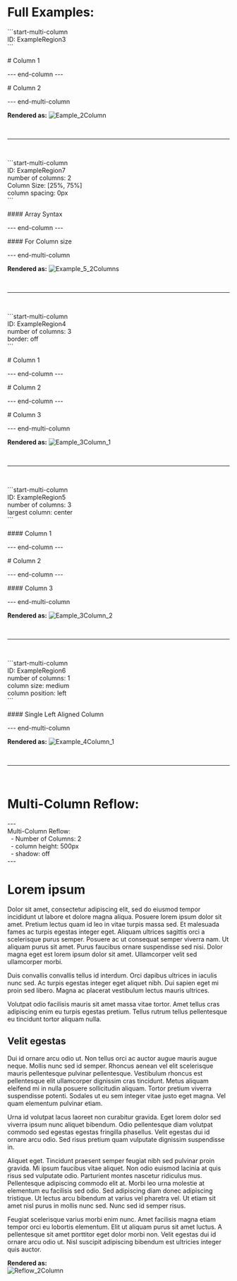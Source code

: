 # **Full Examples:**

\```start-multi-column\
ID: ExampleRegion3\
\```

\# Column 1

\--- end-column ---

\# Column 2

--- end-multi-column

**Rendered as:**
![Eample_2Column](https://github.com/ckRobinson/multi-column-markdown/blob/master/images/Example_2Column.png?raw=true)

<br>

---

<br>

\```start-multi-column\
ID: ExampleRegion7\
number of columns: 2\
Column Size: [25%, 75%]\
column spacing: 0px\
\```

\#### Array Syntax

\--- end-column ---

\#### For Column size

--- end-multi-column

**Rendered as:**
![Example_5_2Columns](https://github.com/ckRobinson/multi-column-markdown/blob/master/images/Example_5_2Columns.png?raw=true)

<br> 

---

<br>


\```start-multi-column\
ID: ExampleRegion4\
number of columns: 3\
border: off\
\```

\# Column 1

\--- end-column ---

\# Column 2

\--- end-column ---

\# Column 3

--- end-multi-column

**Rendered as:**
![Eample_3Column_1](https://github.com/ckRobinson/multi-column-markdown/blob/master/images/Example_3Column_1.png?raw=true)

<br>

---

<br>

\```start-multi-column\
ID: ExampleRegion5\
number of columns: 3\
largest column: center\
\```

\#### Column 1

\--- end-column ---

\# Column 2

\--- end-column ---

\#### Column 3

--- end-multi-column

**Rendered as:**
![Eample_3Column_2](https://github.com/ckRobinson/multi-column-markdown/blob/master/images/Example_3Column_2.png?raw=true)

<br>

---

<br>

\```start-multi-column\
ID: ExampleRegion6\
number of columns: 1\
column size: medium\
column position: left\
\```

\#### Single Left Aligned Column 

--- end-multi-column

**Rendered as:**
![Example_4Column_1](https://github.com/ckRobinson/multi-column-markdown/blob/master/images/Example_4Column_1.png?raw=true)

<br>

---

<br>

# Multi-Column Reflow:

\-\-\-\
Multi-Column Reflow:\
&nbsp;&nbsp;\- Number of Columns: 2\
&nbsp;&nbsp;\- column height: 500px\
&nbsp;&nbsp;\- shadow: off\
\-\-\-
# Lorem ipsum 
Dolor sit amet, consectetur adipiscing elit, sed do eiusmod tempor incididunt ut labore et dolore magna aliqua. Posuere lorem ipsum dolor sit amet. Pretium lectus quam id leo in vitae turpis massa sed. Et malesuada fames ac turpis egestas integer eget. Aliquam ultrices sagittis orci a scelerisque purus semper. Posuere ac ut consequat semper viverra nam. Ut aliquam purus sit amet. Purus faucibus ornare suspendisse sed nisi. Dolor magna eget est lorem ipsum dolor sit amet. Ullamcorper velit sed ullamcorper morbi.

Duis convallis convallis tellus id interdum. Orci dapibus ultrices in iaculis nunc sed. Ac turpis egestas integer eget aliquet nibh. Dui sapien eget mi proin sed libero. Magna ac placerat vestibulum lectus mauris ultrices. 

Volutpat odio facilisis mauris sit amet massa vitae tortor. Amet tellus cras adipiscing enim eu turpis egestas pretium. Tellus rutrum tellus pellentesque eu tincidunt tortor aliquam nulla.


## Velit egestas 
Dui id ornare arcu odio ut. Non tellus orci ac auctor augue mauris augue neque. Mollis nunc sed id semper. Rhoncus aenean vel elit scelerisque mauris pellentesque pulvinar pellentesque. Vestibulum rhoncus est pellentesque elit ullamcorper dignissim cras tincidunt. Metus aliquam eleifend mi in nulla posuere sollicitudin aliquam. Tortor pretium viverra suspendisse potenti. Sodales ut eu sem integer vitae justo eget magna. Vel quam elementum pulvinar etiam. 

Urna id volutpat lacus laoreet non curabitur gravida. Eget lorem dolor sed viverra ipsum nunc aliquet bibendum. Odio pellentesque diam volutpat commodo sed egestas egestas fringilla phasellus. Velit egestas dui id ornare arcu odio. Sed risus pretium quam vulputate dignissim suspendisse in.

Aliquet eget. Tincidunt praesent semper feugiat nibh sed pulvinar proin gravida. Mi ipsum faucibus vitae aliquet. Non odio euismod lacinia at quis risus sed vulputate odio. Parturient montes nascetur ridiculus mus. Pellentesque adipiscing commodo elit at. Morbi leo urna molestie at elementum eu facilisis sed odio. Sed adipiscing diam donec adipiscing tristique. Ut lectus arcu bibendum at varius vel pharetra vel. Ut etiam sit amet nisl purus in mollis nunc sed. Nunc sed id semper risus. 

Feugiat scelerisque varius morbi enim nunc. Amet facilisis magna etiam tempor orci eu lobortis elementum. Elit ut aliquam purus sit amet luctus. A pellentesque sit amet porttitor eget dolor morbi non. Velit egestas dui id ornare arcu odio ut. Nisl suscipit adipiscing bibendum est ultricies integer quis auctor.


**Rendered as:**\
![Reflow_2Column](https://github.com/ckRobinson/multi-column-markdown/blob/master/images/Reflow_2Column.png?raw=true)

<br>
